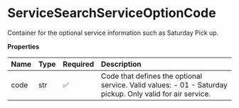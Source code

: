# ServiceSearchServiceOptionCode

Container for the optional service information such as Saturday Pick up.

**Properties**

| Name | Type | Required | Description                                                                                               |
| :--- | :--- | :------- | :-------------------------------------------------------------------------------------------------------- |
| code | str  | ✅       | Code that defines the optional service. Valid values: - 01 - Saturday pickup. Only valid for air service. |

<!-- This file was generated by liblab | https://liblab.com/ -->
